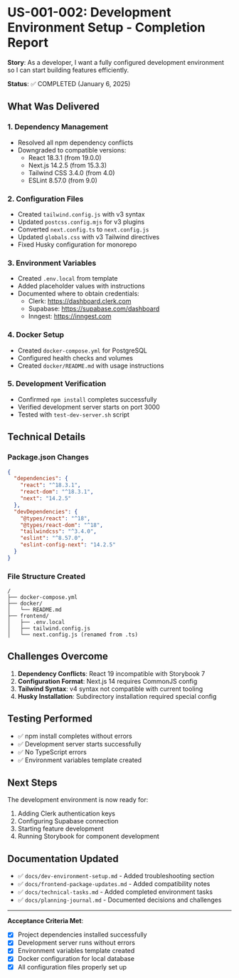 # US-001-002: Development Environment Setup - Completion Report

**Story**: As a developer, I want a fully configured development environment so I can start building features efficiently.

**Status**: ✅ COMPLETED (January 6, 2025)

## What Was Delivered

### 1. Dependency Management
- Resolved all npm dependency conflicts
- Downgraded to compatible versions:
  - React 18.3.1 (from 19.0.0)
  - Next.js 14.2.5 (from 15.3.3)
  - Tailwind CSS 3.4.0 (from 4.0)
  - ESLint 8.57.0 (from 9.0)

### 2. Configuration Files
- Created `tailwind.config.js` with v3 syntax
- Updated `postcss.config.mjs` for v3 plugins
- Converted `next.config.ts` to `next.config.js`
- Updated `globals.css` with v3 Tailwind directives
- Fixed Husky configuration for monorepo

### 3. Environment Variables
- Created `.env.local` from template
- Added placeholder values with instructions
- Documented where to obtain credentials:
  - Clerk: https://dashboard.clerk.com
  - Supabase: https://supabase.com/dashboard
  - Inngest: https://inngest.com

### 4. Docker Setup
- Created `docker-compose.yml` for PostgreSQL
- Configured health checks and volumes
- Created `docker/README.md` with usage instructions

### 5. Development Verification
- Confirmed `npm install` completes successfully
- Verified development server starts on port 3000
- Tested with `test-dev-server.sh` script

## Technical Details

### Package.json Changes
```json
{
  "dependencies": {
    "react": "^18.3.1",
    "react-dom": "^18.3.1",
    "next": "14.2.5"
  },
  "devDependencies": {
    "@types/react": "^18",
    "@types/react-dom": "^18",
    "tailwindcss": "^3.4.0",
    "eslint": "^8.57.0",
    "eslint-config-next": "14.2.5"
  }
}
```

### File Structure Created
```
/
├── docker-compose.yml
├── docker/
│   └── README.md
├── frontend/
│   ├── .env.local
│   ├── tailwind.config.js
│   └── next.config.js (renamed from .ts)
```

## Challenges Overcome

1. **Dependency Conflicts**: React 19 incompatible with Storybook 7
2. **Configuration Format**: Next.js 14 requires CommonJS config
3. **Tailwind Syntax**: v4 syntax not compatible with current tooling
4. **Husky Installation**: Subdirectory installation required special config

## Testing Performed

- ✅ npm install completes without errors
- ✅ Development server starts successfully
- ✅ No TypeScript errors
- ✅ Environment variables template created

## Next Steps

The development environment is now ready for:
1. Adding Clerk authentication keys
2. Configuring Supabase connection
3. Starting feature development
4. Running Storybook for component development

## Documentation Updated

- ✅ `docs/dev-environment-setup.md` - Added troubleshooting section
- ✅ `docs/frontend-package-updates.md` - Added compatibility notes
- ✅ `docs/technical-tasks.md` - Added completed environment tasks
- ✅ `docs/planning-journal.md` - Documented decisions and challenges

---

**Acceptance Criteria Met**:
- [x] Project dependencies installed successfully
- [x] Development server runs without errors
- [x] Environment variables template created
- [x] Docker configuration for local database
- [x] All configuration files properly set up